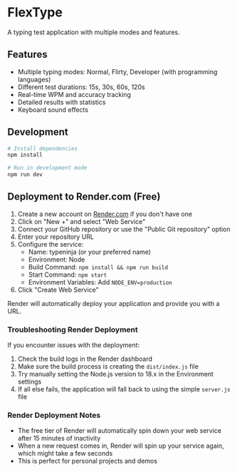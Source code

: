# FlexType

A typing test application with multiple modes and features.

## Features

- Multiple typing modes: Normal, Flirty, Developer (with programming languages)
- Different test durations: 15s, 30s, 60s, 120s
- Real-time WPM and accuracy tracking
- Detailed results with statistics
- Keyboard sound effects

## Development

```bash
# Install dependencies
npm install

# Run in development mode
npm run dev
```

## Deployment to Render.com (Free)

1. Create a new account on [Render.com](https://render.com) if you don't have one
2. Click on "New +" and select "Web Service"
3. Connect your GitHub repository or use the "Public Git repository" option
4. Enter your repository URL
5. Configure the service:
   - Name: typeninja (or your preferred name)
   - Environment: Node
   - Build Command: `npm install && npm run build`
   - Start Command: `npm start`
   - Environment Variables: Add `NODE_ENV=production`
6. Click "Create Web Service"

Render will automatically deploy your application and provide you with a URL.

### Troubleshooting Render Deployment

If you encounter issues with the deployment:

1. Check the build logs in the Render dashboard
2. Make sure the build process is creating the `dist/index.js` file
3. Try manually setting the Node.js version to 18.x in the Environment settings
4. If all else fails, the application will fall back to using the simple `server.js` file

### Render Deployment Notes

- The free tier of Render will automatically spin down your web service after 15 minutes of inactivity
- When a new request comes in, Render will spin up your service again, which might take a few seconds
- This is perfect for personal projects and demos
